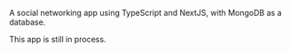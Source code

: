 A social networking app using TypeScript and NextJS, with MongoDB as a database.

This app is still in process.
